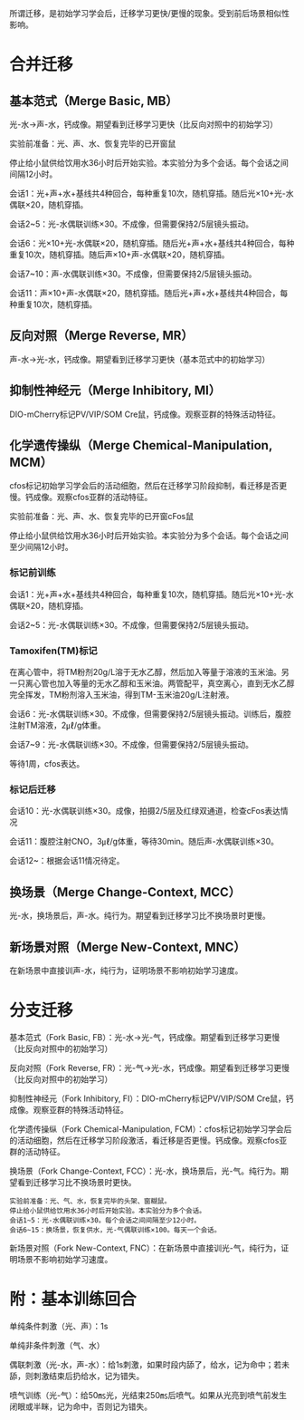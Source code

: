 所谓迁移，是初始学习学会后，迁移学习更快/更慢的现象。受到前后场景相似性影响。
# 合并迁移
## 基本范式（Merge Basic, MB）
光-水→声-水，钙成像。期望看到迁移学习更快（比反向对照中的初始学习）

实验前准备：光、声、水、恢复完毕的已开窗鼠

停止给小鼠供给饮用水36小时后开始实验。本实验分为多个会话。每个会话之间间隔12小时。

会话1：光+声+水+基线共4种回合，每种重复10次，随机穿插。随后光×10+光-水偶联×20，随机穿插。

会话2~5：光-水偶联训练×30。不成像，但需要保持2/5层镜头振动。

会话6：光×10+光-水偶联×20，随机穿插。随后光+声+水+基线共4种回合，每种重复10次，随机穿插。随后声×10+声-水偶联×20，随机穿插。

会话7~10：声-水偶联训练×30。不成像，但需要保持2/5层镜头振动。

会话11：声×10+声-水偶联×20，随机穿插。随后光+声+水+基线共4种回合，每种重复10次，随机穿插。

## 反向对照（Merge Reverse, MR）
声-水→光-水，钙成像。期望看到迁移学习更快（基本范式中的初始学习）

## 抑制性神经元（Merge Inhibitory, MI）
DIO-mCherry标记PV/VIP/SOM Cre鼠，钙成像。观察亚群的特殊活动特征。

## 化学遗传操纵（Merge Chemical-Manipulation, MCM）
cfos标记初始学习学会后的活动细胞，然后在迁移学习阶段抑制，看迁移是否更慢。钙成像。观察cfos亚群的活动特征。

实验前准备：光、声、水、恢复完毕的已开窗cFos鼠

停止给小鼠供给饮用水36小时后开始实验。本实验分为多个会话。每个会话之间至少间隔12小时。
### 标记前训练
会话1：光+声+水+基线共4种回合，每种重复10次，随机穿插。随后光×10+光-水偶联×20，随机穿插。

会话2~5：光-水偶联训练×30。不成像，但需要保持2/5层镜头振动。
### Tamoxifen(TM)标记
在离心管中，将TM粉剂20g/L溶于无水乙醇，然后加入等量于溶液的玉米油。另一只离心管也加入等量的无水乙醇和玉米油。两管配平，真空离心，直到无水乙醇完全挥发，TM粉剂溶入玉米油，得到TM-玉米油20g/L注射液。

会话6：光-水偶联训练×30。不成像，但需要保持2/5层镜头振动。训练后，腹腔注射TM溶液，2㎕/g体重。

会话7~9：光-水偶联训练×30。不成像，但需要保持2/5层镜头振动。

等待1周，cfos表达。
### 标记后迁移
会话10：光-水偶联训练×30。成像，拍摄2/5层及红绿双通道，检查cFos表达情况

会话11：腹腔注射CNO，3㎕/g体重，等待30min。随后声-水偶联训练×30。

会话12~：根据会话11情况待定。
## 换场景（Merge Change-Context, MCC）
光-水，换场景后，声-水。纯行为。期望看到迁移学习比不换场景时更慢。

## 新场景对照（Merge New-Context, MNC）
在新场景中直接训声-水，纯行为，证明场景不影响初始学习速度。
# 分支迁移
基本范式（Fork Basic, FB）：光-水→光-气，钙成像。期望看到迁移学习更慢（比反向对照中的初始学习）

反向对照（Fork Reverse, FR）：光-气→光-水，钙成像。期望看到迁移学习更慢（比反向对照中的初始学习）

抑制性神经元（Fork Inhibitory, FI）：DIO-mCherry标记PV/VIP/SOM Cre鼠，钙成像。观察亚群的特殊活动特征。

化学遗传操纵（Fork Chemical-Manipulation, FCM）：cfos标记初始学习学会后的活动细胞，然后在迁移学习阶段激活，看迁移是否更慢。钙成像。观察cfos亚群的活动特征。

换场景（Fork Change-Context, FCC）：光-水，换场景后，光-气。纯行为。期望看到迁移学习比不换场景时更快。
```
实验前准备：光、气、水，恢复完毕的头架、窗糊鼠。
停止给小鼠供给饮用水36小时后开始实验。本实验分为多个会话。
会话1~5：光-水偶联训练×30。每个会话之间间隔至少12小时。
会话6~15：换场景，恢复供水，光-气偶联训练×100。每天一个会话。
```
新场景对照（Fork New-Context, FNC）：在新场景中直接训光-气，纯行为，证明场景不影响初始学习速度。
# 附：基本训练回合
单纯条件刺激（光、声）：1s

单纯非条件刺激（气、水）

偶联刺激（光-水，声-水）：给1s刺激，如果时段内舔了，给水，记为命中；若未舔，则刺激结束后扔给水，记为错失。

喷气训练（光-气）：给50㎳光，光结束250㎳后喷气。如果从光亮到喷气前发生闭眼或半眯，记为命中，否则记为错失。